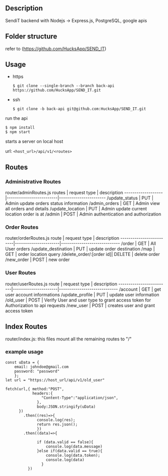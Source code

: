## Description
SendiT backend with Nodejs -> Express.js, PostgreSQL, google apis


## Folder structure
refer to (https://github.com/HucksApp/SEND_IT)

## Usage
* https 
  ```
  $ git clone --single-branch --branch back-api https://github.com/HucksApp/SEND_IT.git
  ```
* ssh
  ```
  $ git clone -b back-api git@github.com:HucksApp/SEND_IT.git
  ```
run the api
 ```
 $ npm install
 $ npm start
```
starts a server on local host


url: `<host_url>/api/v1/<routes>`

## Routes

### Administrative Routes

router/adminRoutes.js
routes             |   request type          |       description
-------------------|-------------------------|-----------------------
/update_status     | PUT                     | Admin update orders status information
/admin_orders      | GET                     | Admin view all orders and details
/update_location   | PUT                     | Admin update current location order is at
/admin             | POST                    | Admin authentication and authorization


### Order Routes

router/orderRoutes.js
route                    |   request type       |    description
-------------------------|----------------------|-----------------------------
/order                   | GET                  | All User orders
/update_destination      | PUT                  | update order destination
/map                     | GET                  | order location query
/delete_order/:[order id]| DELETE               | delete order
/new_order               | POST                 | new order


### User Routes
router/userRoutes.js
route                    |   request type       |    description
-------------------------|----------------------|-----------------------------
/account                 | GET                  | get user account informations
/update_profile          | PUT                  | update user information
/old_user                | POST                 | Verify User and user type to grant access token for Authorization to api requests
/new_user                | POST                 | creates user and grant access token


## Index Routes
router/index.js: this files mount all the remaining routes to "/"




### example usage

```
const uData = {
    email: johndoe@gmail.com
    password: "password"
    };
let url = "https://host_url/api/v1/old_user"

fetch(url,{ method:"POST",
            headers:{
                "Content-Type":"application/json",
              },
              body:JSON.stringify(uData)
      })
        .then((res)=>{
              console.log(res);
              return res.json();
              })
        .then((data)=>{
              
              if (data.valid == false){
                  console.log(data.message)
              }else if(data.valid == true){
                  console.log(data.token);
                  console.log(data)
                }
          })
```

